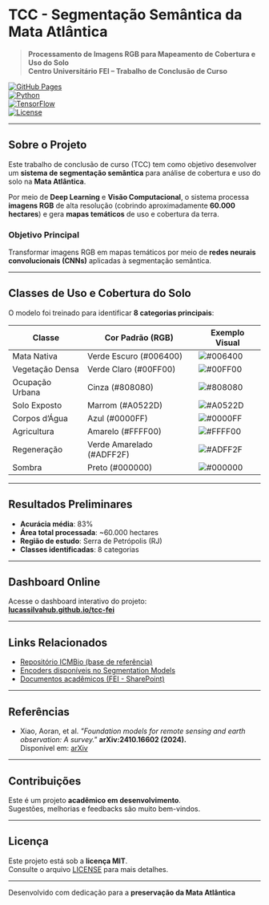 # TCC - Segmentação Semântica da Mata Atlântica  

> **Processamento de Imagens RGB para Mapeamento de Cobertura e Uso do Solo**  
> **Centro Universitário FEI – Trabalho de Conclusão de Curso**

[![GitHub Pages](https://img.shields.io/badge/GitHub%20Pages-Live-brightgreen)](https://lucassilvahub.github.io/tcc-fei/)  
[![Python](https://img.shields.io/badge/Python-3.8+-blue.svg)](https://python.org)  
[![TensorFlow](https://img.shields.io/badge/TensorFlow-2.x-orange.svg)](https://tensorflow.org)  
[![License](https://img.shields.io/badge/License-MIT-yellow.svg)](LICENSE)  

---

## Sobre o Projeto  

Este trabalho de conclusão de curso (TCC) tem como objetivo desenvolver um **sistema de segmentação semântica** para análise de cobertura e uso do solo na **Mata Atlântica**.  

Por meio de **Deep Learning** e **Visão Computacional**, o sistema processa **imagens RGB** de alta resolução (cobrindo aproximadamente **60.000 hectares**) e gera **mapas temáticos** de uso e cobertura da terra.  

### Objetivo Principal  

Transformar imagens RGB em mapas temáticos por meio de **redes neurais convolucionais (CNNs)** aplicadas à segmentação semântica.  

---

## Classes de Uso e Cobertura do Solo  

O modelo foi treinado para identificar **8 categorias principais**:  

| Classe              | Cor Padrão (RGB) | Exemplo Visual |
|---------------------|------------------|----------------|
| Mata Nativa         | Verde Escuro (#006400)       | ![#006400](https://via.placeholder.com/20/006400/006400.png) |
| Vegetação Densa     | Verde Claro (#00FF00)        | ![#00FF00](https://via.placeholder.com/20/00FF00/00FF00.png) |
| Ocupação Urbana     | Cinza (#808080)              | ![#808080](https://via.placeholder.com/20/808080/808080.png) |
| Solo Exposto        | Marrom (#A0522D)             | ![#A0522D](https://via.placeholder.com/20/A0522D/A0522D.png) |
| Corpos d’Água       | Azul (#0000FF)               | ![#0000FF](https://via.placeholder.com/20/0000FF/0000FF.png) |
| Agricultura         | Amarelo (#FFFF00)            | ![#FFFF00](https://via.placeholder.com/20/FFFF00/FFFF00.png) |
| Regeneração         | Verde Amarelado (#ADFF2F)    | ![#ADFF2F](https://via.placeholder.com/20/ADFF2F/ADFF2F.png) |
| Sombra              | Preto (#000000)              | ![#000000](https://via.placeholder.com/20/000000/000000.png) |

---

## Resultados Preliminares  

- **Acurácia média**: 83%  
- **Área total processada**: ~60.000 hectares  
- **Região de estudo**: Serra de Petrópolis (RJ)  
- **Classes identificadas**: 8 categorias  

---

## Dashboard Online  

Acesse o dashboard interativo do projeto:  
**[lucassilvahub.github.io/tcc-fei](https://lucassilvahub.github.io/tcc-fei/)**  

---

## Links Relacionados  

- [Repositório ICMBio (base de referência)](https://github.com/fabricioifc/icmbio)  
- [Encoders disponíveis no Segmentation Models](https://smp.readthedocs.io/en/latest/encoders.html)  
- [Documentos acadêmicos (FEI - SharePoint)](https://feiedu-my.sharepoint.com/my?id=%2Fpersonal%2Funiflsilva%5Ffei%5Fedu%5Fbr%2FDocuments%2FCollege%2FTCC&ga=1)  

---

## Referências  

- Xiao, Aoran, et al. *"Foundation models for remote sensing and earth observation: A survey."* **arXiv:2410.16602 (2024).**  
  Disponível em: [arXiv](https://arxiv.org/abs/2410.16602)  

---

## Contribuições  

Este é um projeto **acadêmico em desenvolvimento**.  
Sugestões, melhorias e feedbacks são muito bem-vindos.  

---

## Licença  

Este projeto está sob a **licença MIT**.  
Consulte o arquivo [LICENSE](LICENSE) para mais detalhes.  

---

Desenvolvido com dedicação para a **preservação da Mata Atlântica**  
